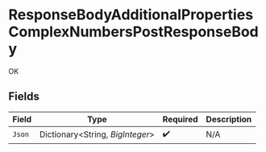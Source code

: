 # ResponseBodyAdditionalPropertiesComplexNumbersPostResponseBody

OK


## Fields

| Field                            | Type                             | Required                         | Description                      |
| -------------------------------- | -------------------------------- | -------------------------------- | -------------------------------- |
| `Json`                           | Dictionary<String, *BigInteger*> | :heavy_check_mark:               | N/A                              |